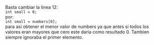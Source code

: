Basta cambiar la linea 12:\
`int small = 0;`\
por:\
`int small = numbers[0];`\
para asi obtener el menor valor de numbers ya que antes si todos los valores eran mayores que cero este daría como resultado 0. Tambien siempre ignoraba el primer elemento. 
